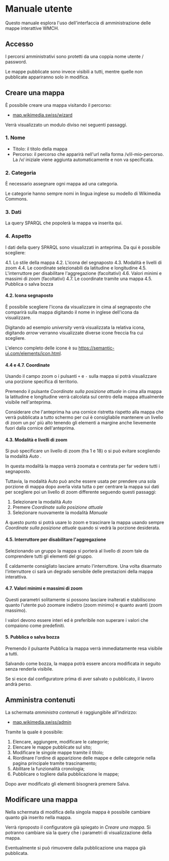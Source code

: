 # Manuale utente

Questo manuale esplora l'uso dell'interfaccia di amministrazione delle mappe interattive WMCH.

## Accesso

I percorsi amministrativi sono protetti da una coppia nome utente / password.

Le mappe pubblicate sono invece visibili a tutti, mentre quelle non pubblicate appariranno solo in modifica.

## Creare una mappa

È possibile creare una mappa visitando il percorso:

- [map.wikimedia.swiss/wizard](https://map.wikimedia.swiss/wizard)

Verrà visualizzato un modulo diviso nei seguenti passaggi.

### 1. Nome

- Titolo: il titolo della mappa
- Percorso: il percorso che apparirà nell'url nella forma /v/il-mio-percorso. La /v/ iniziale viene aggiunta automaticamente e non va specificata.

### 2. Categoria

È necessario assegnare ogni mappa ad una categoria.

Le categorie hanno sempre nomi in lingua inglese su modello di Wikimedia Commons.

### 3. Dati

La query SPARQL che popolerà la mappa va inserita qui.

### 4. Aspetto

I dati della query SPARQL sono visualizzati in anteprima. Da qui è possibile scegliere:

4.1. Lo stile della mappa
4.2. L'icona del segnaposto
4.3. Modalità e livelli di zoom
4.4. Le coordinate selezionabili da latitudine e longitudine
4.5. L'interruttore per disabilitare l'aggregazione (facoltativi)
4.6. Valori minimi e massimi di zoom (facoltativi)
4.7. Le coordinate tramite una mappa
4.5. Pubblica o salva bozza 


#### 4.2. Icona segnaposto

È possibile scegliere l'icona da visualizzare in cima al segnaposto che comparirà sulla mappa digitando il nome in inglese dell'icona da visualizzare. 

Digitando ad esempio *university* verrà visualizzata la relativa icona, digitando *arrow* verranno visualizzate diverse icone freccia fra cui scegliere.

L'elenco completo delle icone è su https://semantic-ui.com/elements/icon.html.

#### 4.4 e 4.7. Coordinate

Usando il campo zoom o i pulsanti `+` e `-` sulla mappa si potrà visualizzare una porzione specifica di territorio.

Premendo il pulsante *Coordinate sulla posizione attuale* in cima alla mappa la latitudine e longitudine verrà calcolata sul centro della mappa attualmente visibile nell'anteprima.

Considerare che l'anteprima ha una cornice ristretta rispetto alla mappa che verrà pubblicata a tutto schermo per cui è consigliabile mantenere un livello di zoom un po' più alto tenendo gli elementi a margine anche lievemente fuori dalla cornice dell'anteprima.

#### 4.3. Modalità e livelli di zoom

Si può specificare un livello di zoom (fra 1 e 18) o si può evitare scegliendo la modalità *Auto* .

In questa modalità la mappa verrà zoomata e centrata per far vedere tutti i segnaposto.

Tuttavia, la modalità Auto può anche essere usata per prendere una sola porzione di mappa dopo averla vista tutta o per centrare la mappa sui dati per scegliere poi un livello di zoom differente seguendo questi passaggi:

1. Selezionare la modalità *Auto*
2. Premere *Coordinate sulla posizione attuale*
3. Selezionare nuovamente la modalità *Manuale*

A questo punto si potrà usare lo zoom e trascinare la mappa usando sempre *Coordinate sulla posizione attuale* quando si vedrà la porzione desiderata.

#### 4.5. Interruttore per disabilitare l'aggregazione

Selezionando un gruppo la mappa si porterà al livello di zoom tale da comprendere tutti gli elementi del gruppo.

È caldamente consigliato lasciare armato l'interruttore. Una volta disarmato l'interruttore ci sarà un degrado sensibile delle prestazioni della mappa interattiva.


#### 4.7. Valori minimi e massimi di zoom

Questi parametri solitamente si possono lasciare inalterati e stabiliscono quanto l'utente può zoomare indietro (zoom minimo) e quanto avanti (zoom massimo).

I valori devono essere interi ed è preferibile non superare i valori che compaiono come predefiniti.

#### 5. Pubblica o salva bozza

Premendo il pulsante Pubblica la mappa verrà immediatamente resa visibile a tutti.

Salvando come bozza, la mappa potrà essere ancora modificata in seguito senza renderla visibile.

Se si esce dal configuratore prima di aver salvato o pubblicato, il lavoro andrà perso.

## Amministra contenuti

La schermata *amministra contenuti* è raggiungibile all'indirizzo:

- [map.wikimedia.swiss/admin](https://map.wikimedia.swiss/admin)

Tramite la quale è possibile:

1. Elencare, aggiungere, modificare le categorie;
2. Elencare le mappe pubblicate sul sito;
3. Modificare le singole mappe tramite il titolo;
4. Riordinare l'ordine di apparizione delle mappe e delle categorie nella pagina principale tramite trascinamento;
5. Abilitare la funzionalità cronologia;
6. Pubblicare o togliere dalla pubblicazione le mappe;

Dopo aver modificato gli elementi bisognerà premere Salva.

## Modificare una mappa

Nella schermata di modifica della singola mappa è possibile cambiare quanto già inserito nella mappa.

Verrà riproposto il configuratore già spiegato in *Creare una mappa*. Si potranno cambiare sia la query che i parametri di visualizzazione della mappa.

Eventualmente si può rimuovere dalla pubblicazione una mappa già pubblicata.
